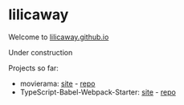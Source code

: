 # lilicaway
Welcome to [lilicaway.github.io](https://lilicaway.github.io/)

Under construction

Projects so far:

 * movierama: [site](https://lilicaway.github.io/movierama/) - [repo](https://github.com/lilicaway/movierama)
 * TypeScript-Babel-Webpack-Starter: [site](https://lilicaway.github.io/TypeScript-Babel-Webpack-Starter/) - [repo](https://github.com/lilicaway/TypeScript-Babel-Webpack-Starter)
